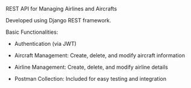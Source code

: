 REST API for Managing Airlines and Aircrafts

Developed using Django REST framework.

Basic Functionalities:

- Authentication (via JWT)

- Aircraft Management: Create, delete, and modify aircraft information

- Airline Management: Create, delete, and modify airline details

- Postman Collection: Included for easy testing and integration
